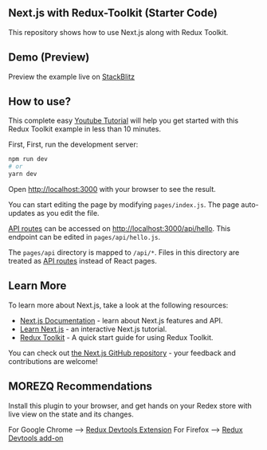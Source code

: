 ## Next.js with Redux-Toolkit (Starter Code)

This repository shows how to use Next.js along with Redux Toolkit.

## Demo (Preview)

Preview the example live on [StackBlitz]()

## How to use?

This complete easy [Youtube Tutorial]() will help you get started with this Redux Toolkit example in less than 10 minutes.

First,
First, run the development server:

```bash
npm run dev
# or
yarn dev
```

Open [http://localhost:3000](http://localhost:3000) with your browser to see the result.

You can start editing the page by modifying `pages/index.js`. The page auto-updates as you edit the file.

[API routes](https://nextjs.org/docs/api-routes/introduction) can be accessed on [http://localhost:3000/api/hello](http://localhost:3000/api/hello). This endpoint can be edited in `pages/api/hello.js`.

The `pages/api` directory is mapped to `/api/*`. Files in this directory are treated as [API routes](https://nextjs.org/docs/api-routes/introduction) instead of React pages.

## Learn More

To learn more about Next.js, take a look at the following resources:

- [Next.js Documentation](https://nextjs.org/docs) - learn about Next.js features and API.
- [Learn Next.js](https://nextjs.org/learn) - an interactive Next.js tutorial.
- [Redux Toolkit](https://redux-toolkit.js.org/tutorials/quick-start) - A quick start guide for using Redux Toolkit.

You can check out [the Next.js GitHub repository](https://github.com/vercel/next.js/) - your feedback and contributions are welcome!

## MOREZQ Recommendations

Install this plugin to your browser, and get hands on your Redex store with live view on the state and its changes.

For Google Chrome --> [Redux Devtools Extension](https://chrome.google.com/webstore/detail/redux-devtools/lmhkpmbekcpmknklioeibfkpmmfibljd?hl=en)
For Firefox --> [Redux Devtools add-on](https://addons.mozilla.org/en-US/firefox/addon/reduxdevtools/)
